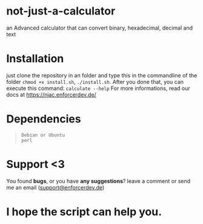 # not-just-a-calculator
an Advanced calculator that can convert binary, hexadecimal, decimal and text

# Installation 
just clone the repository in an folder and type this in the commandline of the folder `chmod +x install.sh`, `./install.sh`.
After you done that, you can execute this command: `calculate --help`
For more informations, read our docs at https://njac.enforcerdev.de/
# Dependencies
> `Debian or Ubuntu`<br>
> `perl`
# Support <3
You found <b>bugs</b>, or you have <b>any suggestions</b>? leave a comment or send me an email (support@enforcerdev.de)

# I hope the script can help you.
